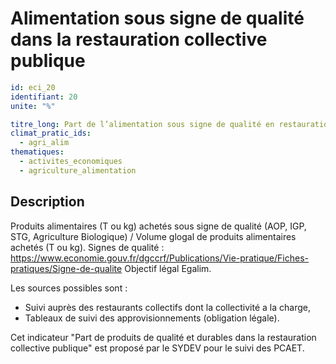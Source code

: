# Alimentation sous signe de qualité dans la restauration collective publique
```yaml
id: eci_20
identifiant: 20
unite: "%"

titre_long: Part de l’alimentation sous signe de qualité en restauration collective sous la compétence de la collectivité (%)
climat_pratic_ids:
  - agri_alim
thematiques:
  - activites_economiques
  - agriculture_alimentation
```
## Description
Produits alimentaires (T ou kg) achetés sous signe de qualité (AOP, IGP, STG, Agriculture Biologique) / Volume glogal de produits alimentaires achetés (T ou kg).
Signes de qualité : https://www.economie.gouv.fr/dgccrf/Publications/Vie-pratique/Fiches-pratiques/Signe-de-qualite 
Objectif légal Egalim.

Les sources possibles sont : 
- Suivi auprès des restaurants collectifs dont la collectivité a la charge,
- Tableaux de suivi des approvisionnements (obligation légale).

Cet indicateur "Part de produits de qualité et durables dans la restauration collective publique" est proposé par le SYDEV pour le suivi des PCAET.
